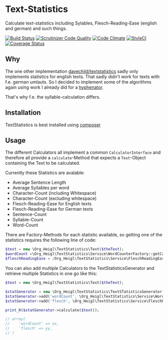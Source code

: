 # Text-Statistics

Calculate text-statistics including Sylables, Flesch-Reading-Ease (english and german) and such things.

[![Build Status](https://travis-ci.org/heiglandreas/TextStatistics.svg?branch=master)](https://travis-ci.org/heiglandreas/TextStatistics)
[![Scrutinizer Code Quality](https://scrutinizer-ci.com/g/heiglandreas/TextStatistics/badges/quality-score.png?b=master)](https://scrutinizer-ci.com/g/heiglandreas/TextStatistics/?branch=master)
[![Code Climate](https://codeclimate.com/github/heiglandreas/TextStatistics/badges/gpa.svg)](https://codeclimate.com/github/heiglandreas/TextStatistics)
[![StyleCI](https://styleci.io/repos/70740411/shield?branch=master)](https://styleci.io/repos/70740411)
[![Coverage Status](https://coveralls.io/repos/github/heiglandreas/TextStatistics/badge.svg?branch=master)](https://coveralls.io/github/heiglandreas/TextStatistics?branch=master)

## Why

The one other implementation [davechild/textstatistics](https://packagist.org/packages/davechild/textstatistics)
sadly only implements statistics for english texts. That sadly didn't work for texts with
f.e. german umlauts. So I decided to implement some of the algorithms again using work I
already did for a [hyphenator](https://packagist.org/packages/org_heigl/hyphenator).

That's why f.e. the syllable-calculation differs.


## Installation

TextStatistics is best installed using [composer](https://getcomposer.org)

## Usage

The different Calculators all implement a common ```CalculatorInterface```
and therefore all provide a ```calculate```-Method that expects a ```Text```-Object 
containing the Text to be calculated.
 
Currently these Statistics are avalable:
 
 * Average Sentence Length
 * Average Syllables per word
 * Character-Count (including Whitespace)
 * Character-Count (excluding whitespace)
 * Flesch-Reading-Ease for English texts
 * Flesch-Reading-Ease for German texts
 * Sentence-Count
 * Syllable-Count
 * Word-Count
 
There are Factory-Methods for each statistic available, so getting one of the statistics 
requires the following line of code:

```php
$text = new \Org_Heigl\TextStatistics\Text($theText);
$wordCount =\Org_Heigl\TextStatistics\Service\WordCounterFactory::getCalculator()->calculate($text);
$fleschReadingEase = /Org_Heigl\TextStatistics\Service\FleschReadingEaseCalculatorFactory::getCalculator()->calculate($text);
```

You can also add multiple Calculators to the TextStatisticsGenerator and retrieve multiple
Statistics in one go like this:

```php
$text = new \Org_Heigl\TextStatistics\Text($theText);

$statGenerator = new \Org_Heigl\TextStatistics\TextSTatisticsGenerator();
$statGenerator->add('wordCount', \Org_Heigl\TextStatistics\Service\WordCounterFactory::getCalculator());
$statGenerator->add('flesch', \Org_Heigl\TextStatistics\Service\FleschReadingEaseCalculatorFactory::getCalculator());

print_R($statGenerator->calculate($text));

// array(
//    'wordCount' => xx,
//    'flesch' => yy,
// )
```